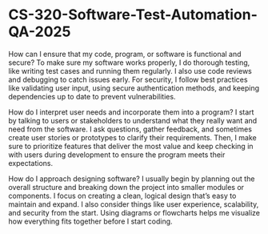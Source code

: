 # CS-320-Software-Test-Automation-QA-2025

How can I ensure that my code, program, or software is functional and secure?
To make sure my software works properly, I do thorough testing, like writing test cases and running them regularly. I also use code reviews and debugging to catch issues early. For security, I follow best practices like validating user input, using secure authentication methods, and keeping dependencies up to date to prevent vulnerabilities.

How do I interpret user needs and incorporate them into a program?
I start by talking to users or stakeholders to understand what they really want and need from the software. I ask questions, gather feedback, and sometimes create user stories or prototypes to clarify their requirements. Then, I make sure to prioritize features that deliver the most value and keep checking in with users during development to ensure the program meets their expectations.

How do I approach designing software?
I usually begin by planning out the overall structure and breaking down the project into smaller modules or components. I focus on creating a clean, logical design that’s easy to maintain and expand. I also consider things like user experience, scalability, and security from the start. Using diagrams or flowcharts helps me visualize how everything fits together before I start coding.
